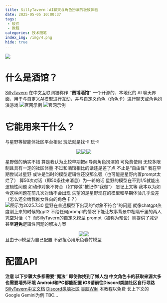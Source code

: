 ```yaml
---
title: SillyTavern：AI聊天与角色扮演的极致体验
date: 2025-05-05 10:00:37
tags:
 - 软件
 - 教程
categories: 技术随笔
index_img: /img/4.png
hide: true
---
```

![](./SillyTavern：AI聊天与角色扮演的极致体验/3.png)
# 什么是酒馆？
[SillyTavern](https://github.com/SillyTavern/SillyTavern)
在中文互联网被称作 **“赛博酒馆”**
一个开源的、本地化的 AI 聊天界面，用于与自定义AI模型进行互动，并与自定义角色（角色卡）进行聊天或角色扮演游戏
![官网示例](./SillyTavern：AI聊天与角色扮演的极致体验/1.jpg)
![官网示例](./SillyTavern：AI聊天与角色扮演的极致体验/2.jpg)

# 它能用来干什么？
与星野等智能体社区平台相似 玩法就是找卡 玩卡
<div style="display: flex; justify-content: center; align-items: center; margin: 0 auto;">
  <img src="./SillyTavern：AI聊天与角色扮演的极致体验/5.jpg">
  <img src="./SillyTavern：AI聊天与角色扮演的极致体验/6.jpg">
  <img src="./SillyTavern：AI聊天与角色扮演的极致体验/7.jpg">
</div>

星野做的确实不错 算是我认为比较早期把ai导向角色扮演的 可免费使用 无较多限制且具有一定的社区体量
不过和酒馆相比的话还是差了点 不止是“自由性”
我在早期尝试过星野 或许是当时的模型逻辑性还没那么强（也可能是星野内置prompt太烂了）
算50次对话（即50条往来消息）为一轮的话 星野的模型在不到1/5就能出逻辑性问题
如动作对象不符合（如“你做”被记作“我做”） 忘记上文等 
我本以为如今这种问题在前几次对话不会出现
失望的是星野现在的模型和早期体验几乎没差（怎么还全给我推女性向的角色卡？）
![图示为2025.7.30 星野在普通模型下出现的“对象不符合”的问题](./SillyTavern：AI聊天与角色扮演的极致体验/4.jpg)
就像chatgpt热度刚上来的时候的gpt2 不给任何prompt的情况下能让故事背景中相隔千里的两人凭空对话（？
而SillyTavern的自定义模型 prompt（被称为预设）则提供了减少甚至**避免**逻辑性问题的解决方案
<div style="display: flex; justify-content: center; align-items: center; margin: 0 auto;">
  <img src="./SillyTavern：AI聊天与角色扮演的极致体验/8.png">
  <img src="./SillyTavern：AI聊天与角色扮演的极致体验/9.png">
</div>
且由于ai模型为自己配置 不必担心用乐色春竹模型

# 配置API
**注意 以下步骤大多都需要“魔法” 即使你找到了懒人包 中文角色卡的获取来源大多也需要墙外环境**
**Android和PC都能配置 iOS请前往Discord类脑社区自行寻路**
[SillyTavern中文文档](https://st-docs.role.fun/) 
[Discord类脑社区](https://discord.gg/6kdVgVgcRx) [类脑Wiki](https://wiki.xn--35zx7g.org/)
本教程以免费 长上下文的Google Gemini为例
TBC...